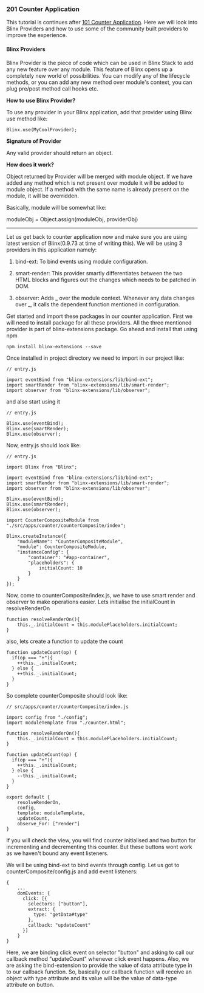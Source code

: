 ### 201 Counter Application

This tutorial is continues after [101 Counter Application](//hands-on-counter-application.md). Here we will look into Blinx Providers and how to use some of the community built providers to improve the experience.

#### Blinx Providers

Blinx Provider is the piece of code which can be used in Blinx Stack to add any new feature over any module. This feature of Blinx opens up a completely new world of possibilities. You can modify any of the lifecycle methods, or you can add any new method over module's context, you can plug pre/post method call hooks etc.

**How to use Blinx Provider?**

To use any provider in your Blinx application,  add that provider using Blinx use method like:

```
Blinx.use(MyCoolProvider);
```

**Signature of Provider**

Any valid provider should return an object.

**How does it work?**

Object returned by Provider will be merged with module object. If we have added any method which is not present over module it will be added to module object. If a method with the same name is already present on the module, it will be overridden.

Basically, module will be somewhat like:

moduleObj = Object.assign\(moduleObj, providerObj\)

---

Let us get back to counter application now and make sure you are using latest version of Blinx\(0.9.73 at time of writing this\). We will be using 3 providers in this application namely:

1. bind-ext: To bind events using module configuration.

2. smart-render: This provider smartly differentiates between the two HTML blocks and figures out the changes which needs to be patched in DOM.

3. observer: Adds \_ over the module context. Whenever any data changes over \_, it calls the dependent function mentioned in configuration.

Get started and import these packages in our counter application. First we will need to install package for all these providers. All the three mentioned provider is part of blinx-extensions package. Go ahead and install that using npm

```
npm install blinx-extensions --save
```

Once installed in project directory we need to import in our project like:

```
// entry.js

import eventBind from "blinx-extensions/lib/bind-ext";
import smartRender from "blinx-extensions/lib/smart-render";
import observer from "blinx-extensions/lib/observer";
```

and also start using it

```
// entry.js

Blinx.use(eventBind);
Blinx.use(smartRender);
Blinx.use(observer);
```

Now, entry.js should look like:

```
// entry.js

import Blinx from "Blinx";

import eventBind from "blinx-extensions/lib/bind-ext";
import smartRender from "blinx-extensions/lib/smart-render";
import observer from "blinx-extensions/lib/observer";

Blinx.use(eventBind);
Blinx.use(smartRender);
Blinx.use(observer);

import CounterCompositeModule from "./src/apps/counter/counterComposite/index";

Blinx.createInstance({
    "moduleName": "CounterCompositeModule",
    "module": CounterCompositeModule,
    "instanceConfig": {
        "container": "#app-container",
        "placeholders": {
            initialCount: 10
        }
    }
});
```

Now, come to counterComposite/index.js, we have to use smart render and observer to make operations easier. Lets initialise the initialCount in resolveRenderOn

```
function resolveRenderOn(){
    this._.initialCount = this.modulePlaceholders.initialCount;
} 
```

also, lets create a function to update the count

```
function updateCount(op) {
  if(op === "+"){
    ++this._.initialCount;
  } else {
    ++this._.initialCount;
  }
}
```

So complete counterComposite should look like:

```
// src/apps/counter/counterComposite/index.js

import config from "./config";
import moduleTemplate from "./counter.html";

function resolveRenderOn(){
    this._.initialCount = this.modulePlaceholders.initialCount;
}

function updateCount(op) {
  if(op === "+"){
    ++this._.initialCount;
  } else {
    --this._.initialCount;
  }
}

export default {
    resolveRenderOn,
    config,
    template: moduleTemplate,
    updateCount,
    observe_For: ["render"]
}
```

If you will check the view, you will find counter initialised and two button for incrementing and decrementing this counter. But these buttons wont work as we haven't bound any event listeners.

We will be using bind-ext to bind events through config. Let us got to counterComposite/config.js and add event listeners:

```
{
    ...
    domEvents: {
      click: [{
        selectors: ["button"],
        extract: {
          type: "getData#type"
        },
        callback: "updateCount"
      }]
    }
}
```

Here, we are binding click event on selector "button" and asking to call our callback method "updateCount" whenever click event happens. Also, we are asking the bind-extension to provide the value of data attribute type in to our callback function. So, basically our callback function will receive an object with type attribute and its value will be the value of data-type attribute on button.

